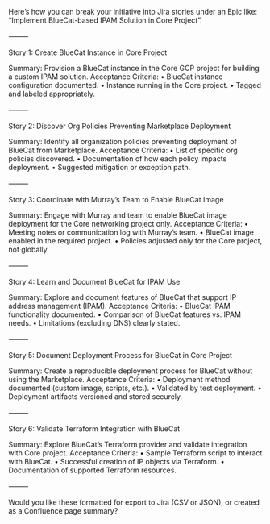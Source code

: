 Here’s how you can break your initiative into Jira stories under an Epic like:
“Implement BlueCat-based IPAM Solution in Core Project”.

⸻

Story 1: Create BlueCat Instance in Core Project

Summary: Provision a BlueCat instance in the Core GCP project for building a custom IPAM solution.
Acceptance Criteria:
	•	BlueCat instance configuration documented.
	•	Instance running in the Core project.
	•	Tagged and labeled appropriately.

⸻

Story 2: Discover Org Policies Preventing Marketplace Deployment

Summary: Identify all organization policies preventing deployment of BlueCat from Marketplace.
Acceptance Criteria:
	•	List of specific org policies discovered.
	•	Documentation of how each policy impacts deployment.
	•	Suggested mitigation or exception path.

⸻

Story 3: Coordinate with Murray’s Team to Enable BlueCat Image

Summary: Engage with Murray and team to enable BlueCat image deployment for the Core networking project only.
Acceptance Criteria:
	•	Meeting notes or communication log with Murray’s team.
	•	BlueCat image enabled in the required project.
	•	Policies adjusted only for the Core project, not globally.

⸻

Story 4: Learn and Document BlueCat for IPAM Use

Summary: Explore and document features of BlueCat that support IP address management (IPAM).
Acceptance Criteria:
	•	BlueCat IPAM functionality documented.
	•	Comparison of BlueCat features vs. IPAM needs.
	•	Limitations (excluding DNS) clearly stated.

⸻

Story 5: Document Deployment Process for BlueCat in Core Project

Summary: Create a reproducible deployment process for BlueCat without using the Marketplace.
Acceptance Criteria:
	•	Deployment method documented (custom image, scripts, etc.).
	•	Validated by test deployment.
	•	Deployment artifacts versioned and stored securely.

⸻

Story 6: Validate Terraform Integration with BlueCat

Summary: Explore BlueCat’s Terraform provider and validate integration with Core project.
Acceptance Criteria:
	•	Sample Terraform script to interact with BlueCat.
	•	Successful creation of IP objects via Terraform.
	•	Documentation of supported Terraform resources.

⸻

Would you like these formatted for export to Jira (CSV or JSON), or created as a Confluence page summary?
